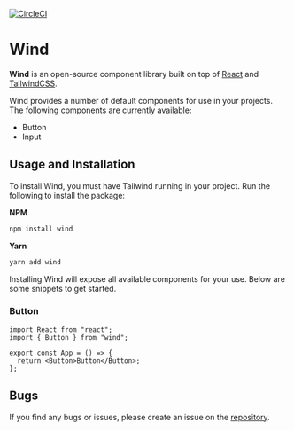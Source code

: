 [![CircleCI](https://circleci.com/gh/shannonrothe/wind.svg?style=shield&circle-token=fbfe23d0079bcc5ab8d1f110cc75b438befccc9b)](LINK)

# Wind

**Wind** is an open-source component library built on top of [React](https://reactjs.org) and [TailwindCSS](https://tailwindcss.com).

Wind provides a number of default components for use in your projects. The following components are currently available:

- Button
- Input

## Usage and Installation

To install Wind, you must have Tailwind running in your project. Run the following to install the package:

**NPM**

```bash
npm install wind
```

**Yarn**

```bash
yarn add wind
```

Installing Wind will expose all available components for your use. Below are some snippets to get started.

### Button

```tsx
import React from "react";
import { Button } from "wind";

export const App = () => {
  return <Button>Button</Button>;
};
```

## Bugs

If you find any bugs or issues, please create an issue on the [repository](https://github.com/shannonrothe/wind).
